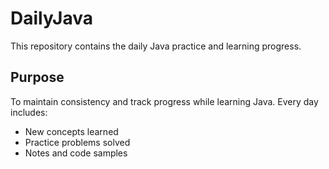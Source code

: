 # DailyJava

This repository contains the daily Java practice and learning progress.

##  Purpose

To maintain consistency and track progress while learning Java. Every day includes:

-  New concepts learned
-  Practice problems solved
-  Notes and code samples

